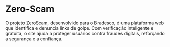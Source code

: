 # Zero-Scam
O projeto ZeroScam, desenvolvido para o Bradesco, é uma plataforma web que identifica e denuncia links de golpe. Com verificação inteligente e gratuita, o site ajuda a proteger usuários contra fraudes digitais, reforçando a segurança e a confiança.
